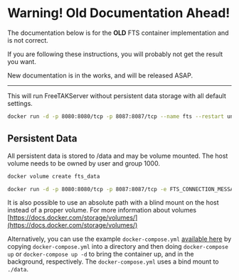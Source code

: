 # Warning! Old Documentation Ahead!

The documentation below is for the **OLD** FTS container implementation and is not correct.

If you are following these instructions, you will probably not get the result you want.

New documentation is in the works, and will be released ASAP.

---

This will run FreeTAKServer without persistent data storage with all default settings.
```bash
docker run -d -p 8080:8080/tcp -p 8087:8087/tcp --name fts --restart unless-stopped freetakteam/freetakserver:1.1.2
```
## Persistent Data

All persistent data is stored to /data and may be volume mounted.  The host volume needs to be owned by user and group 1000.
```bash
docker volume create fts_data

docker run -d -p 8080:8080/tcp -p 8087:8087/tcp -e FTS_CONNECTION_MESSAGE="Server Connection Message" -e FTS_SAVE_COT_TO_DB="True" -v fts_data:/host/system/folder --name fts --restart unless-stopped freetakteam/freetakserver:1.1.2
```

It is also possible to use an absolute path with a blind mount on the host instead of a proper volume.  For more information about volumes [https://docs.docker.com/storage/volumes/](https://docs.docker.com/storage/volumes/)

Alternatively, you can use the example `docker-compose.yml` [available here](https://github.com/FreeTAKTeam/FreeTAKServer-Docker/blob/main/docker-compose.yml) by copying `docker-compose.yml` into a directory and then doing `docker-compose up` or `docker-compose up -d` to bring the container up, and in the background, respectively. The `docker-compose.yml` uses a bind mount to `./data`.